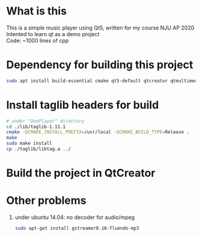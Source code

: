 # What is this
This is a simple music player using Qt5, written for my course NJU AP 2020  
Intented to learn qt as a demo project  
Code: ~1000 lines of cpp  

# Dependency for building this project
``` bash
sudo apt install build-essential cmake qt5-default qtcreator qtmultimedia5-dev libqt5multimedia5-plugins
```
# Install taglib headers for build 
``` bash
# under "OnePlayer" directory
cd ./lib/taglib-1.11.1
cmake -DCMAKE_INSTALL_PREFIX=/usr/local -DCMAKE_BUILD_TYPE=Release .
make
sudo make install
cp ./taglib/libtag.a ../
```
# Build the project in QtCreator







# Other problems

1. under ubuntu 14.04: no decoder for audio/mpeg

   ```bash
   sudo apt-get install gstreamer0.10-fluendo-mp3 
   ```

   
